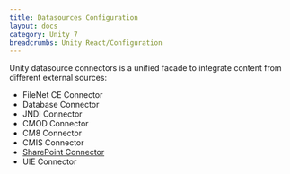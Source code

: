 ```yaml
---
title: Datasources Configuration
layout: docs
category: Unity 7
breadcrumbs: Unity React/Configuration
---
```


Unity datasource connectors is a unified facade to integrate content from different external sources:   

- FileNet CE Connector
- Database Connector
- JNDI Connector
- CMOD Connector
- CM8 Connector
- CMIS Connector
- [SharePoint Connector](tags-list/datasources-tag/sharepoint.md)
- UIE Connector
